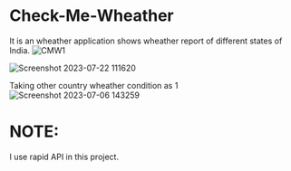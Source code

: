 # Check-Me-Wheather
It is an wheather application shows wheather report of different states of India.
![CMW1](https://github.com/Beyound3d/Check-Me-Wheather/assets/129869652/dae38824-aeae-43d6-a513-6c134141c8d2)


![Screenshot 2023-07-22 111620](https://github.com/Beyound3d/Check-Me-Wheather/assets/129869652/46e84267-484a-4a1c-a4e6-931dc6f43700)

Taking other country wheather condition as 1
![Screenshot 2023-07-06 143259](https://github.com/Beyound3d/Check-Me-Wheather/assets/129869652/70e0d343-6bd7-4ce7-8eb5-8be94073b601)

# NOTE:
I use rapid API in this project.
